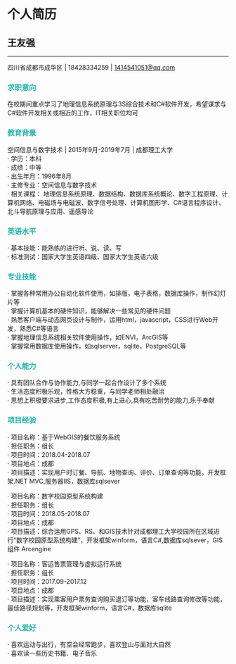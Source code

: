 # 个人简历

## 王友强
---
四川省成都市成华区 | 18428334259 | 1414541051@qq.com 

### <font color="#20B2AA">求职意向</font> 
在校期间重点学习了地理信息系统原理与3S综合技术和C#软件开发，希望谋求与C#软件开发相关或相近的工作，IT相关职位均可

### <font color="#20B2AA">教育背景</font> 
空间信息与数字技术 | 2015年9月-2019年7月 | 成都理工大学<br>
· 学历：本科<br> 
· 成绩：中等<br> 
· 出生年月：1996年8月<br> 
· 主修专业：空间信息与数字技术<br> 
· 相关课程： 地理信息系统原理、数据结构、数据库系统概论、数字工程原理、计算机网络、电磁场与电磁波、数字信号处理、计算机图形学、C#语言程序设计、北斗导航原理与应用、遥感导论 

### <font color="#20B2AA">英语水平</font>
· 基本技能：能熟练的进行听、说、读、写<br>
· 标准测试：国家大学生英语四级、国家大学生英语六级<br> 

### <font color="#20B2AA">专业技能</font>
· 掌握各种常用办公自动化软件使用，如排版，电子表格，数据库操作，制作幻灯片等<br> 
· 掌握计算机基本的硬件知识，能够解决一些常见的硬件问题<br> 
· 熟悉客户端与动态网页设计与制作，运用html，javascript，CSS进行Web开发，熟悉C#等语言<br> 
· 掌握地理信息系统相关软件使用操作，如ENVI，ArcGIS等<br> 
· 掌握常用数据库使用操作，如sqlserver，sqlite，PostgreSQL等

### <font color="#20B2AA">个人能力</font> 
· 具有团队合作与协作能力,与同学一起合作设计了多个系统<br> 
· 生活态度积极乐观，性格大方稳重，与同学老师相处融洽<br> 
· 思想上积极要求进步,工作态度积极,有上进心,具有吃苦耐劳的能力,乐于奉献

### <font color="#20B2AA">项目经验</font> 
· 项目名称：基于WebGIS的餐饮服务系统<br> 
· 担任职务：组长<br>
· 项目时间：2018.04-2018.07<br> 
· 项目地点：成都<br> 
· 项目描述：实现用户时订餐、导航、地物查询、评价、订单查询等功能，开发框架.NET MVC,服务器IIS，数据库sqlsever 

· 项目名称：数字校园原型系统构建<br> 
· 担任职务：组长<br> 
· 项目时间：2018.05-2018.07<br> 
· 项目地点：成都<br> 
· 项目描述：综合运用GPS、RS、和GIS技术针对成都理工大学校园所在区域进行“数字校园原型系统构建”，开发框架winform，语言C#,数据库sqlsever，GIS组件 Arcengine 

· 项目名称：客运售票管理与虚拟运行系统<br> 
· 担任职务：组长<br> 
· 项目时间：2017.09-2017.12<br> 
· 项目地点：成都<br> 
· 项目描述：实现乘客用户票务查询购买退订等功能，客车线路查询修改等功能，最佳路径规划等，开发框架winform，语言C#，数据库sqlite 

### <font color="#20B2AA">个人爱好</font>
· 喜欢运动与出行，有空会经常跑步，喜欢登山与面对大自然<br> 
· 喜欢读一些历史书籍、电子音乐








